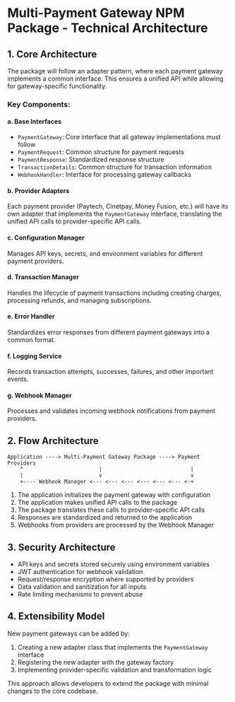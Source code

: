 # Multi-Payment Gateway NPM Package - Technical Architecture

## 1. Core Architecture

The package will follow an adapter pattern, where each payment gateway implements a common interface. This ensures a unified API while allowing for gateway-specific functionality.

### Key Components:

#### a. Base Interfaces

- `PaymentGateway`: Core interface that all gateway implementations must follow
- `PaymentRequest`: Common structure for payment requests
- `PaymentResponse`: Standardized response structure
- `TransactionDetails`: Common structure for transaction information
- `WebhookHandler`: Interface for processing gateway callbacks

#### b. Provider Adapters

Each payment provider (Paytech, Cinetpay, Money Fusion, etc.) will have its own adapter that implements the `PaymentGateway` interface, translating the unified API calls to provider-specific API calls.

#### c. Configuration Manager

Manages API keys, secrets, and environment variables for different payment providers.

#### d. Transaction Manager

Handles the lifecycle of payment transactions including creating charges, processing refunds, and managing subscriptions.

#### e. Error Handler

Standardizes error responses from different payment gateways into a common format.

#### f. Logging Service

Records transaction attempts, successes, failures, and other important events.

#### g. Webhook Manager

Processes and validates incoming webhook notifications from payment providers.

## 2. Flow Architecture

```
Application ----> Multi-Payment Gateway Package ----> Payment Providers
    ^                        |                            |
    |                        v                            v
    +---- Webhook Manager <--- <--- <--- <--- <--- <--- <-+
```

1. The application initializes the payment gateway with configuration
2. The application makes unified API calls to the package
3. The package translates these calls to provider-specific API calls
4. Responses are standardized and returned to the application
5. Webhooks from providers are processed by the Webhook Manager

## 3. Security Architecture

- API keys and secrets stored securely using environment variables
- JWT authentication for webhook validation
- Request/response encryption where supported by providers
- Data validation and sanitization for all inputs
- Rate limiting mechanisms to prevent abuse

## 4. Extensibility Model

New payment gateways can be added by:

1. Creating a new adapter class that implements the `PaymentGateway` interface
2. Registering the new adapter with the gateway factory
3. Implementing provider-specific validation and transformation logic

This approach allows developers to extend the package with minimal changes to the core codebase.
